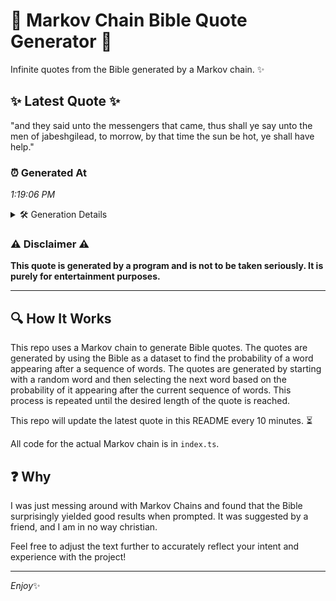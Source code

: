 # 📖 Markov Chain Bible Quote Generator 📖

Infinite quotes from the Bible generated by a Markov chain. ✨

## ✨ Latest Quote ✨
"and they said unto the messengers that came, thus shall ye say unto the men of jabeshgilead, to morrow, by that time the sun be hot, ye shall have help."

### ⏰ Generated At
*1:19:06 PM*

<details>
    <summary>🛠️ Generation Details</summary>
    <p>
        <strong>🌱 Seed:</strong> and<br>
        <strong>🔄 Iterations:</strong> 29<br>
        <strong>📜 Context History:</strong><br>[ and ]: they<br>[ and, they ]: said<br>[ and, they, said ]: unto<br>[ and, they, said, unto ]: the<br>[ and, they, said, unto, the ]: messengers<br>[ and, they, said, unto, the, messengers ]: that<br>[ they, said, unto, the, messengers, that ]: came,<br>[ said, unto, the, messengers, that, came, ]: thus<br>[ unto, the, messengers, that, came,, thus ]: shall<br>[ the, messengers, that, came,, thus, shall ]: ye<br>[ messengers, that, came,, thus, shall, ye ]: say<br>[ that, came,, thus, shall, ye, say ]: unto<br>[ came,, thus, shall, ye, say, unto ]: the<br>[ thus, shall, ye, say, unto, the ]: men<br>[ shall, ye, say, unto, the, men ]: of<br>[ ye, say, unto, the, men, of ]: jabeshgilead,<br>[ say, unto, the, men, of, jabeshgilead, ]: to<br>[ unto, the, men, of, jabeshgilead,, to ]: morrow,<br>[ the, men, of, jabeshgilead,, to, morrow, ]: by<br>[ men, of, jabeshgilead,, to, morrow,, by ]: that<br>[ of, jabeshgilead,, to, morrow,, by, that ]: time<br>[ jabeshgilead,, to, morrow,, by, that, time ]: the<br>[ to, morrow,, by, that, time, the ]: sun<br>[ morrow,, by, that, time, the, sun ]: be<br>[ by, that, time, the, sun, be ]: hot,<br>[ that, time, the, sun, be, hot, ]: ye<br>[ time, the, sun, be, hot,, ye ]: shall<br>[ the, sun, be, hot,, ye, shall ]: have<br>[ sun, be, hot,, ye, shall, have ]: help.<br>
    </p>
</details>

### ⚠️ Disclaimer ⚠️
**This quote is generated by a program and is not to be taken seriously. It is purely for entertainment purposes.**

---

## 🔍 How It Works

This repo uses a Markov chain to generate Bible quotes. The quotes are generated by using the Bible as a dataset to find the probability of a word appearing after a sequence of words. The quotes are generated by starting with a random word and then selecting the next word based on the probability of it appearing after the current sequence of words. This process is repeated until the desired length of the quote is reached.

This repo will update the latest quote in this README every 10 minutes. ⏳

All code for the actual Markov chain is in `index.ts`.

## ❓ Why

I was just messing around with Markov Chains and found that the Bible surprisingly yielded good results when prompted. 
It was suggested by a friend, and I am in no way christian.

Feel free to adjust the text further to accurately reflect your intent and experience with the project!

---

*Enjoy*✨
